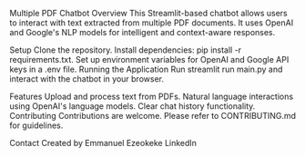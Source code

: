 Multiple PDF Chatbot
Overview
This Streamlit-based chatbot allows users to interact with text extracted from multiple PDF documents. It uses OpenAI and Google's NLP models for intelligent and context-aware responses.

Setup
Clone the repository.
Install dependencies: pip install -r requirements.txt.
Set up environment variables for OpenAI and Google API keys in a .env file.
Running the Application
Run streamlit run main.py and interact with the chatbot in your browser.

Features
Upload and process text from PDFs.
Natural language interactions using OpenAI's language models.
Clear chat history functionality.
Contributing
Contributions are welcome. Please refer to CONTRIBUTING.md for guidelines.


Contact
Created by Emmanuel Ezeokeke
LinkedIn
